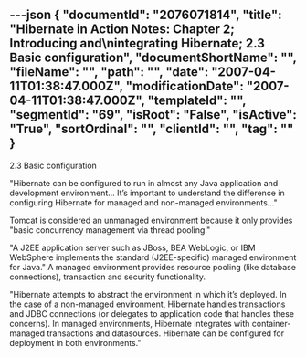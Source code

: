 ---json
{
  "documentId": "2076071814",
  "title": "Hibernate in Action Notes: Chapter 2; Introducing and\nintegrating Hibernate; 2.3 Basic configuration",
  "documentShortName": "",
  "fileName": "",
  "path": "",
  "date": "2007-04-11T01:38:47.000Z",
  "modificationDate": "2007-04-11T01:38:47.000Z",
  "templateId": "",
  "segmentId": "69",
  "isRoot": "False",
  "isActive": "True",
  "sortOrdinal": "",
  "clientId": "",
  "tag": ""
}
---

2.3 Basic configuration

&quot;Hibernate can be configured to run in almost any Java application and development environment... It’s important to understand the difference in configuring Hibernate for managed and non-managed environments...&quot;

Tomcat is considered an unmanaged environment because it only provides &quot;basic concurrency management via thread pooling.&quot;

&quot;A J2EE application server such as JBoss, BEA WebLogic, or IBM WebSphere implements the standard (J2EE-specific) managed environment for Java.&quot; A managed environment provides resource pooling (like database connections), transaction and security functionality.

&quot;Hibernate attempts to abstract the environment in which it’s deployed. In the case of a non-managed environment, Hibernate handles transactions and JDBC connections (or delegates to application code that handles these concerns). In managed environments, Hibernate integrates with container-managed transactions and datasources. Hibernate can be configured for deployment in both environments.&quot;
